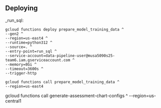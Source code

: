 ## Deploying

_run_sql:

```shell
gcloud functions deploy prepare_model_training_data ^
--gen2 ^
--region=us-east4 ^
--runtime=python312 ^
--source=. ^
--entry-point=run_sql ^
--service-account=data-pipeline-user@musa5090s25-team6.iam.gserviceaccount.com ^
--memory=8Gi ^
--timeout=3600s ^
--trigger-http 

```


```shell
gcloud functions call prepare_model_training_data ^
--region=us-east4 

```
gcloud functions call generate-assessment-chart-configs ^
--region=us-central1